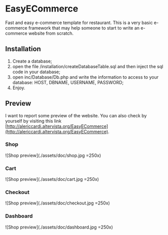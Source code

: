 
# EasyECommerce

Fast and easy e-commerce template for restaurant.
This is a very basic e-commerce framework that may help someone to start to write an e-commerce website from scratch.

## Installation
1. Create a database;
2. open the file /installation/createDatabaseTable.sql and then inject the sql code in your database;
3. open inc/Database/Db.php and write the information to access to your database: HOST, DBNAME, USERNAME, PASSWORD;
4. Enjoy.

## Preview
I want to report some preview of the website. You can also check by yourself by visiting this link 
[http://alericcardi.altervista.org/EasyECommerce](http://alericcardi.altervista.org/EasyECommerce).
### Shop 
![Shop preview](./assets/doc/shop.jpg =250x)
### Cart 
![Shop preview](./assets/doc/cart.jpg =250x)
### Checkout 
![Shop preview](./assets/doc/checkout.jpg =250x)
### Dashboard 
![Shop preview](./assets/doc/dashboard.jpg =250x)


